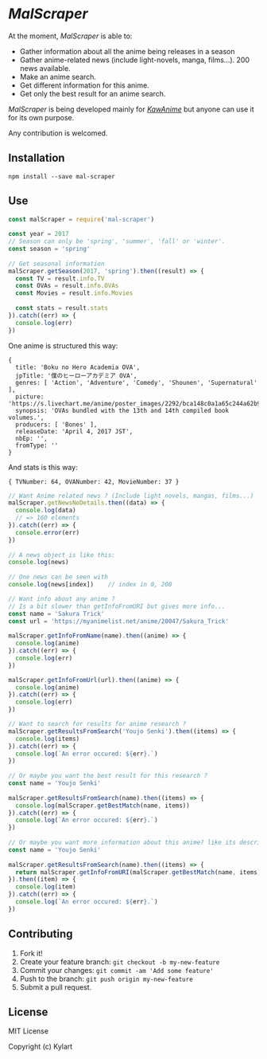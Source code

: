 # _MalScraper_

At the moment, _MalScraper_ is able to:
* Gather information about all the anime being releases in a season
* Gather anime-related news (include light-novels, manga, films...). 200 news available.
* Make an anime search.
* Get different information for this anime.
* Get only the best result for an anime search.

_MalScraper_ is being developed mainly for [_KawAnime_](https://github.com/Kylart/KawAnime) but anyone can use it for
 its own purpose.

Any contribution is welcomed.

## Installation
    npm install --save mal-scraper

## Use
```javascript
const malScraper = require('mal-scraper')
  
const year = 2017
// Season can only be 'spring', 'summer', 'fall' or 'winter'.
const season = 'spring' 
  
// Get seasonal information 
malScraper.getSeason(2017, 'spring').then((result) => {
  const TV = result.info.TV
  const OVAs = result.info.OVAs
  const Movies = result.info.Movies
  
  const stats = result.stats
}).catch((err) => {
  console.log(err)
})
```

One anime is structured this way: 
```
{ 
  title: 'Boku no Hero Academia OVA',
  jpTitle: '僕のヒーローアカデミア OVA',
  genres: [ 'Action', 'Adventure', 'Comedy', 'Shounen', 'Supernatural' ],
  picture: 'https://s.livechart.me/anime/poster_images/2292/bca148c0a1a65c244a62b997d16e0cb20344503d.jpg',
  synopsis: 'OVAs bundled with the 13th and 14th compiled book volumes.',
  producers: [ 'Bones' ],
  releaseDate: 'April 4, 2017 JST',
  nbEp: '',
  fromType: '' 
}
```

And stats is this way: 
```
{ TVNumber: 64, OVANumber: 42, MovieNumber: 37 }
```
   
```javascript
// Want Anime related news ? (Include light novels, mangas, films...)
malScraper.getNewsNoDetails.then((data) => {
  console.log(data)
  // => 160 elements
}).catch((err) => {
  console.error(err)
})
  
// A news object is like this: 
console.log(news)
  
// One news can be seen with 
console.log(news[index])    // index in 0, 200 
```

```javascript
// Want info about any anime ? 
// Is a bit slower than getInfoFromURI but gives more info...
const name = 'Sakura Trick'
const url = 'https://myanimelist.net/anime/20047/Sakura_Trick'
 
malScraper.getInfoFromName(name).then((anime) => {
  console.log(anime)
}).catch((err) => {
  console.log(err)
})

malScraper.getInfoFromUrl(url).then((anime) => {
  console.log(anime)
}).catch((err) => {
  console.log(err)
})

```

```javascript
// Want to search for results for anime research ?
malScraper.getResultsFromSearch('Youjo Senki').then((items) => {
  console.log(items)
}).catch((err) => {
  console.log(`An error occured: ${err}.`)
})
 
// Or maybe you want the best result for this research ?
const name = 'Youjo Senki'
 
malScraper.getResultsFromSearch(name).then((items) => {
  console.log(malScraper.getBestMatch(name, items))
}).catch((err) => {
  console.log(`An error occured: ${err}.`)
})
 
// Or maybe you want more information about this anime? like its description?
const name = 'Youjo Senki'
 
malScraper.getResultsFromSearch(name).then((items) => {
  return malScraper.getInfoFromURI(malScraper.getBestMatch(name, items))
}).then((item) => {
  console.log(item)
}).catch((err) => {
  console.log(`An error occured: ${err}.`)
})
```

## Contributing
1. Fork it!
2. Create your feature branch: `git checkout -b my-new-feature`
3. Commit your changes: `git commit -am 'Add some feature'`
4. Push to the branch: `git push origin my-new-feature`
5. Submit a pull request.

## License
MIT License

Copyright (c) Kylart
